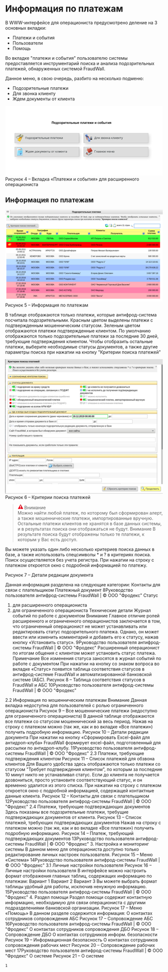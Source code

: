 [1]: /images/alert.png "warning"
[2]: /images/advice.png "note"

# Информация по платежам
В WWW-интерфейсе для операциониста предусмотрено деление на 3 основных
вкладки:

- Платежи и события
- Пользователи
- Помощь

Во вкладке "платежи и события" пользователю системы предоставляется инструментарий поиска и анализа подозрительных платежей, обнаруженных системой FraudWall.

Данное меню, в свою очередь, разбито на несколько подменю:
- Подозрительные платежи
- Для звонка клиенту
- Ждем документы от клиента

![events](/images/transactions_and_events.png)
Рисунок 4 – Вкладка «Платежи и события» для расширенного операциониста

## Информация по платежам
![s_pays](/images/suspicious_payments.png)
Рисунок 5 – Информация по платежам

В таблице отображаются только платежи, которые антифрод-система посчитала
подозрительными. Красным цветом выделены платежи с подтвержденным
мошенническим статусом. Зеленым цветом отображаются платежи подтвержденные
клиентом.
По умолчанию отображаются только подозрительные платежи за последние 30
дней, требующие подтверждения клиентом. Чтобы отобразить остальные платежи,
выберите необходимые статусы документов, а также другие параметры поиска при
нажатии на кнопку "Критерии поиска платежей"

![search_c](/images/search_criterions.png)
Рисунок 6 – Критерии поиска платежей

>![warning][1] Внимание  
Можно найти любой платеж, по которому был сформирован алерт, а также
мошеннические платежи, импортированные вручную. Остальные платежи клиентов не
хранятся в базе данных системы, и в результатах поиска они отображаться не будут.
Внимание
В результате поиска будут отображены только те платежи, к которым у Вас есть доступ.

Вы можете указать один либо несколько критериев поиска данных в базе, а также
использовать спецсимволы * и ? в критериях поиска. Поиск осуществляется без учета
регистра.
При нажатии на строку с платежом откроется окно с подробной информацией по
платежу.

Рисунок 7 – Детали редакции документа

Данная информация разделена на следующие категории:
Контакты для связи с плательщиком
Платежный документ
8Руководство пользователя антифрод-системы FraudWall | © ООО "Фродекс"
Статус
1. для расширенного операциониста
2. для ограниченного операциониста
Технические детали
Журнал событий по работе с документом
Внимание
Главное отличие ролей расширенного и ограниченного операционистов заключается в
том, что ограниченный операционист не может устанавливать или редактировать статус
подозрительного платежа.
Однако, он может ввести или изменить комментарий и добавить его к статусу, нажав
кнопку «Установить статус».
9Руководство пользователя антифрод-системы FraudWall | © ООО "Фродекс"
Расширенный операционист по итогам общения с клиентом может установить
статус платежа.
Примечание
Все изменения статуса заносятся в журнал событий по работе с документом
При нажатии на кнопку со знаком вопроса во вкладке «Статус» появится таблица
соответствия статусов в антифрод-системе FraudWall и автоматизированной банковской
системе (АБС).
Рисунок 8 – Таблица соответствия статусов в FraudWall и АБС
10Руководство пользователя антифрод-системы FraudWall | © ООО "Фродекс"

2.2 Информация по мошенническим платежам
Внимание
Данная вкладка недоступна для пользователей с ролью ограниченного операциониста
Рисунок 9 – Все мошеннические платежи (недоступно для ограниченного операциониста)
В данной таблице отображаются все платежи со статусом мошеннический за весь
период.
Нажав на строку с платежом можно (так же, как и во вкладке «Все платежи»)
получить подробную информацию.
Рисунок 10 – Детали редакции документа
При нажатии на кнопку «Сформировать Excel-файл для антидроп-клуба» FraudWall
формирует excel-файл, подготовленный для рассылки по антидроп-клубу.
11Руководство пользователя антифрод-системы FraudWall | © ООО "Фродекс"
2.3 Платежи, требующие подтверждения клиентом
Рисунок 11 – Список платежей для обзвона клиентов
Для Вашего удобства здесь отображаются только платежи со статусом "Требует
подтверждения клиентом", по которым за последние 10 минут никто не устанавливал
статус. Если до клиента не получается дозвониться, просто установите соответствующий
статус, и он временно удалится из этого списка.
При нажатии на строку с платежом откроется окно с подробной информацией,
содержащей контактные данные клиента.
Рисунок 12 – Контакты для связи с плательщиком
12Руководство пользователя антифрод-системы FraudWall | © ООО "Фродекс"
2.4 Платежи, требующие подтверждающих документов
Здесь показаны все подозрительные платежи, требущие подтверждающих
документов от клиента.
Рисунок 13 – Список платежей, требующих подтверждающих документов
Нажав на строку с платежом можно (так же, как и во вкладке «Все платежи»)
получить подробную информацию.
Рисунок 14 – Платеж, требующий подтверждающих документов
13Руководство пользователя антифрод-системы FraudWall | © ООО "Фродекс"
3. Настройка и мониторинг системы
В данном меню для операциониста доступно только редактирование личных
настроек пользователя.
Рисунок 15 – Меню «Система»
14Руководство пользователя антифрод-системы FraudWall | © ООО "Фродекс"
3.1 Личные настройки пользователя
Рисунок 16 – Личные настройки пользователя
В интерфейсе можно настроить формат отображения главных таблиц, содержащих
информацию по платежам:
Вариант 1
Вариант 2
Вариант 3
Вы можете выбрать формат таблицы удобный для работы, исключив ненужную
информацию.
15Руководство пользователя антифрод-системы FraudWall | © ООО "Фродекс"
4. Раздел помощи
Раздел помощи содержит контактную информацию, необходимую для связи
операциониста с другими подразделениями банковской организации.
Рисунок 17 – Меню «Помощь»
В данном разделе содержится информация:
О контактах сотрудников сопровождения АБС
Рисунок 17 – Сопровождение АБС
16Руководство пользователя антифрод-системы FraudWall | © ООО "Фродекс"
О контактах сотрудников сопровождения ДБО
Рисунок 18 – Сопровождение ДБО
О контактах сотрудников информ. безопасности
Рисунок 19 – Информационная безопасность
О контактах сотрудников сопровождения рабочих мест
Рисунок 20 – Сопровождение рабочих мест
17Руководство пользователя антифрод-системы FraudWall | © ООО "Фродекс"
О системе
Рисунок 21 – О системе

```{r}
1
```
